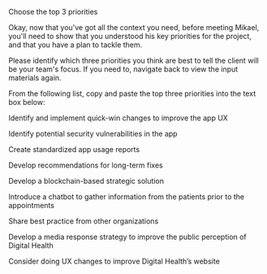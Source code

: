 Choose the top 3 priorities

Okay, now that you've got all the context you need, before meeting Mikael, you'll need to show that you understood his key priorities for the project, and that you have a plan to tackle them.

Please identify which three priorities you think are best to tell the client will be your team's focus. If you need to, navigate back to view the input materials again.

From the following list, copy and paste the top three priorities into the text box below:

Identify and implement quick-win changes to improve the app UX

Identify potential security vulnerabilities in the app

Create standardized app usage reports

Develop recommendations for long-term fixes

Develop a blockchain-based strategic solution

Introduce a chatbot to gather information from the patients prior to the appointments

Share best practice from other organizations

Develop a media response strategy to improve the public perception of Digital Health

Consider doing UX changes to improve Digital Health’s website

